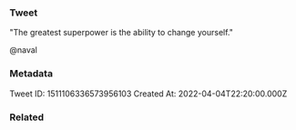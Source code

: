 ### Tweet
"The greatest superpower is the ability to change yourself." 
 
@naval

### Metadata
Tweet ID: 1511106336573956103
Created At: 2022-04-04T22:20:00.000Z

### Related

